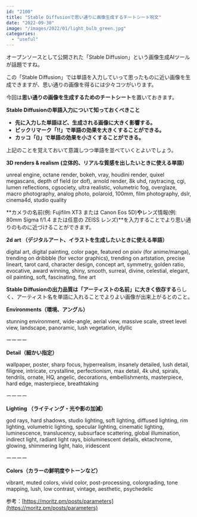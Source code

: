 ```yaml
---
id: "2100"
title: "Stable Diffusionで思い通りに画像生成するチートシート呪文"
date: "2022-09-30"
image: "/images/2022/01/light_bulb_green.jpg"
categories: 
  - "useful"
---
```


オープンソースとして公開された「Stable Diffusion」という画像生成AIツールが話題ですね。

この「Stable Diffusion」では単語を入力していって思ったものに近い画像を生成できますが、思い通りの画像を得るには少々コツがいります。

今回は**思い通りの画像を生成するためのチートシート**を置いておきます。

**Stable Diffusionの単語入力について知っておくべきこと**

- **先に入力した単語ほど、生成される画像に大きく影響する。**
- **ビックリマーク「!!」で単語の効果を大きくすることができる。**
- **カッコ「()」で単語の効果を小さくすることができる。**

上記のことを覚えておいて意識しつつ単語を並べていくとよいでしょう。

**3D renders & realism** **(立体的、リアルな質感を出したいときに使える単語）**

unreal engine, octane render, bokeh, vray, houdini render, quixel megascans, depth of field (or dof), arnold render, 8k uhd, raytracing, cgi, lumen reflections, cgsociety, ultra realistic, volumetric fog, overglaze, macro photography, analog photo, polaroid, 100mm, film photography, dslr, cinema4d, studio quality

**カメラの名前(例: Fujifilm XT3 または Canon Eos 5D)**や**レンズ情報(例: 80mm Sigma f/1.4 または任意の ZEISS レンズ)**を入力することでより思い通りのものに近づけることができます。

**2d art （デジタルアート、イラストを生成したいときに使える単語）**

digital art, digital painting, color page, featured on pixiv (for anime/manga), trending on dribbble (for vector graphics), trending on artstation, precise lineart, tarot card, character design, concept art, symmetry, golden ratio, evocative, award winning, shiny, smooth, surreal, divine, celestial, elegant, oil painting, soft, fascinating, fine art

**Stable Diffusionの出力品質は「アーティストの名前」に大きく依存する**らしく、アーティスト名を単語に入れることでよりよい画像が出来上がるとのこと。

**Environments（環境、アングル）**

stunning environment, wide-angle, aerial view, massive scale, street level view, landscape, panoramic, lush vegetation, idyllic

ーーーー

**Detail（細かい指定）**

wallpaper, poster, sharp focus, hyperrealism, insanely detailed, lush detail, filigree, intricate, crystalline, perfectionism, max detail, 4k uhd, spirals, tendrils, ornate, HQ, angelic, decorations, embellishments, masterpiece, hard edge, masterpiece, breathtaking

ーーーー

**Lighting （ライティング・光や影の加減）**

god rays, hard shadows, studio lighting, soft lighting, diffused lighting, rim lighting, volumetric lighting, specular lighting, cinematic lighting, luminescence, translucency, subsurface scattering, global illumination, indirect light, radiant light rays, bioluminescent details, ektachrome, glowing, shimmering light, halo, iridescent

ーーーー

**Colors（カラーの鮮明度やトーンなど）**

vibrant, muted colors, vivid color, post-processing, colorgrading, tone mapping, lush, low contrast, vintage, aesthetic, psychedelic

参考：[https://moritz.pm/posts/parameters](https://moritz.pm/posts/parameters)
